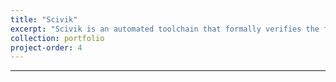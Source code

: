 ```yaml
---
title: "Scivik"
excerpt: "Scivik is an automated toolchain that formally verifies the functional correctness of Yul, the intermediate representation of Ethereum smart contracts.<br/><img src='/images/scivik.png' width='500'>"
collection: portfolio
project-order: 4
---
```


<hr>


